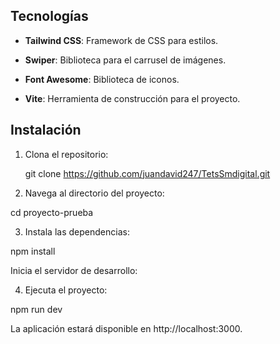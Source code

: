 
## Tecnologías

- **Tailwind CSS**: Framework de CSS para estilos.
- **Swiper**: Biblioteca para el carrusel de imágenes.
- **Font Awesome**: Biblioteca de iconos.

- **Vite**: Herramienta de construcción para el proyecto.

## Instalación

1. Clona el repositorio:

   git clone https://github.com/juandavid247/TetsSmdigital.git

2. Navega al directorio del proyecto:

cd proyecto-prueba

3. Instala las dependencias:

npm install

Inicia el servidor de desarrollo:

4. Ejecuta el proyecto:
   
npm run dev

La aplicación estará disponible en http://localhost:3000. 
